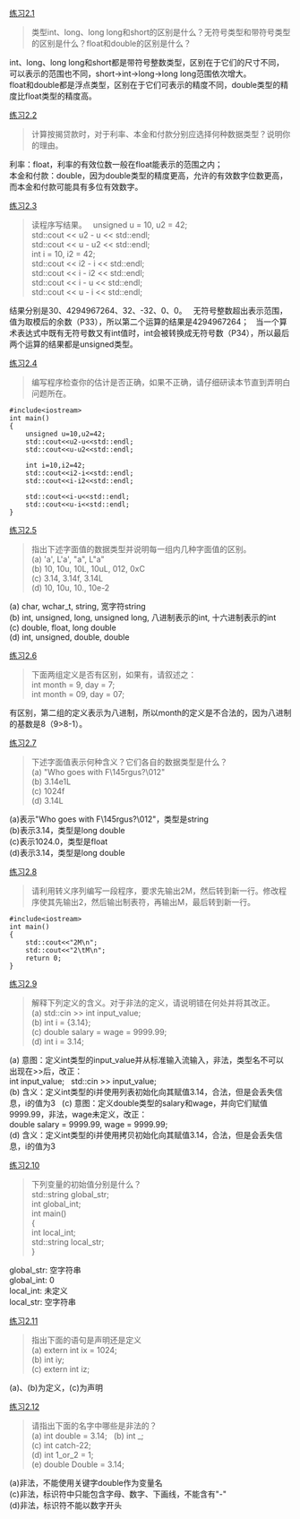 [练习2.1](#)

>类型int、long、long long和short的区别是什么？无符号类型和带符号类型的区别是什么？float和double的区别是什么？

int、long、long long和short都是带符号整数类型，区别在于它们的尺寸不同，可以表示的范围也不同，short->int->long->long long范围依次增大。  
float和double都是浮点类型，区别在于它们可表示的精度不同，double类型的精度比float类型的精度高。

[练习2.2](#)

>计算按揭贷款时，对于利率、本金和付款分别应选择何种数据类型？说明你的理由。

利率：float，利率的有效位数一般在float能表示的范围之内；  
本金和付款：double，因为double类型的精度更高，允许的有效数字位数更高，而本金和付款可能具有多位有效数字。

[练习2.3](https://github.com/CharlesHe21/Cpp-Primer-Exercises-5th-ed/blob/master/ch02/ex2_4.cpp)

>读程序写结果。  
unsigned u = 10, u2 = 42;  
std::cout << u2 - u << std::endl;  
std::cout << u - u2 << std::endl;  
int i = 10, i2 = 42;  
std::cout << i2 - i << std::endl;  
std::cout << i - i2 << std::endl;  
std::cout << i - u << std::endl;  
std::cout << u - i << std::endl;

结果分别是30、4294967264、32、-32、0、0。  
无符号整数超出表示范围，值为取模后的余数（P33），所以第二个运算的结果是4294967264；  
当一个算术表达式中既有无符号数又有int值时，int会被转换成无符号数（P34），所以最后两个运算的结果都是unsigned类型。

[练习2.4](https://github.com/CharlesHe21/Cpp-Primer-Exercises-5th-ed/blob/master/ch02/ex2_4.cpp)

>编写程序检查你的估计是否正确，如果不正确，请仔细研读本节直到弄明白问题所在。

```
#include<iostream>
int main()
{
    unsigned u=10,u2=42;
    std::cout<<u2-u<<std::endl;
    std::cout<<u-u2<<std::endl;
    
    int i=10,i2=42;
    std::cout<<i2-i<<std::endl;
    std::cout<<i-i2<<std::endl;
    
    std::cout<<i-u<<std::endl;
    std::cout<<u-i<<std::endl;
}
```

[练习2.5](#)

>指出下述字面值的数据类型并说明每一组内几种字面值的区别。  
(a) 'a', L'a', "a", L"a"  
(b) 10, 10u, 10L, 10uL, 012, 0xC  
(c) 3.14, 3.14f, 3.14L  
(d) 10, 10u, 10., 10e-2

(a) char, wchar_t, string, 宽字符string  
(b) int, unsigned, long, unsigned long, 八进制表示的int, 十六进制表示的int  
(c) double, float, long double  
(d) int, unsigned, double, double

[练习2.6](#)

>下面两组定义是否有区别，如果有，请叙述之：  
int month = 9, day = 7;  
int month = 09, day = 07;

有区别，第二组的定义表示为八进制，所以month的定义是不合法的，因为八进制的基数是8（9>8-1）。

[练习2.7](#)

>下述字面值表示何种含义？它们各自的数据类型是什么？  
(a) "Who goes with F\145rgus?\012"  
(b) 3.14e1L  
(c) 1024f  
(d) 3.14L

(a)表示"Who goes with F\145rgus?\012"，类型是string  
(b)表示3.14，类型是long double  
(c)表示1024.0，类型是float  
(d)表示3.14，类型是long double

[练习2.8](https://github.com/CharlesHe21/Cpp-Primer-Exercises-5th-ed/blob/master/ch02/ex2_8.cpp)

>请利用转义序列编写一段程序，要求先输出2M，然后转到新一行。修改程序使其先输出2，然后输出制表符，再输出M，最后转到新一行。

```
#include<iostream>
int main()
{
    std::cout<<"2M\n";
    std::cout<<"2\tM\n";
    return 0;
}
```

[练习2.9](#)

>解释下列定义的含义。对于非法的定义，请说明错在何处并将其改正。  
(a) std::cin >> int input_value;  
(b) int i = {3.14};  
(c) double salary = wage = 9999.99;  
(d) int i = 3.14;

(a) 意图：定义int类型的input_value并从标准输入流输入，非法，类型名不可以出现在>>后，改正：  
int input_value;  
std::cin >> input_value;  
(b) 含义：定义int类型的i并使用列表初始化向其赋值3.14，合法，但是会丢失信息，i的值为3  
(c) 意图：定义double类型的salary和wage，并向它们赋值9999.99，非法，wage未定义，改正：  
double salary = 9999.99, wage = 9999.99;  
(d) 含义：定义int类型的i并使用拷贝初始化向其赋值3.14，合法，但是会丢失信息，i的值为3

[练习2.10](#)

>下列变量的初始值分别是什么？  
std::string global_str;  
int global_int;  
int main()  
{  
    int local_int;  
    std::string local_str;  
}

global_str: 空字符串  
global_int: 0  
local_int: 未定义  
local_str: 空字符串

[练习2.11](#)

>指出下面的语句是声明还是定义  
(a) extern int ix = 1024;  
(b) int iy;  
(c) extern int iz;

(a)、(b)为定义，(c)为声明

[练习2.12](#)

>请指出下面的名字中哪些是非法的？  
(a) int double = 3.14;  
(b) int \_;  
(c) int catch-22;  
(d) int 1_or_2 = 1;  
(e) double Double = 3.14;

(a)非法，不能使用关键字double作为变量名  
(c)非法，标识符中只能包含字母、数字、下画线，不能含有"-"  
(d)非法，标识符不能以数字开头
